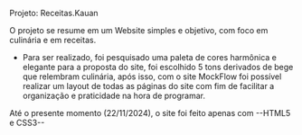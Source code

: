 Projeto: Receitas.Kauan

O projeto se resume em um Website simples e objetivo, com foco em culinária e em receitas.
- Para ser realizado, foi pesquisado uma paleta de cores harmônica e elegante para a proposta do site, foi escolhido 5 tons derivados de bege que relembram culinária, após isso, com o site MockFlow foi possível realizar um layout de todas as páginas do site com fim de facilitar a organização e praticidade na hora de programar.

Até o presente momento (22/11/2024), o site foi feito apenas com --HTML5 e CSS3--

